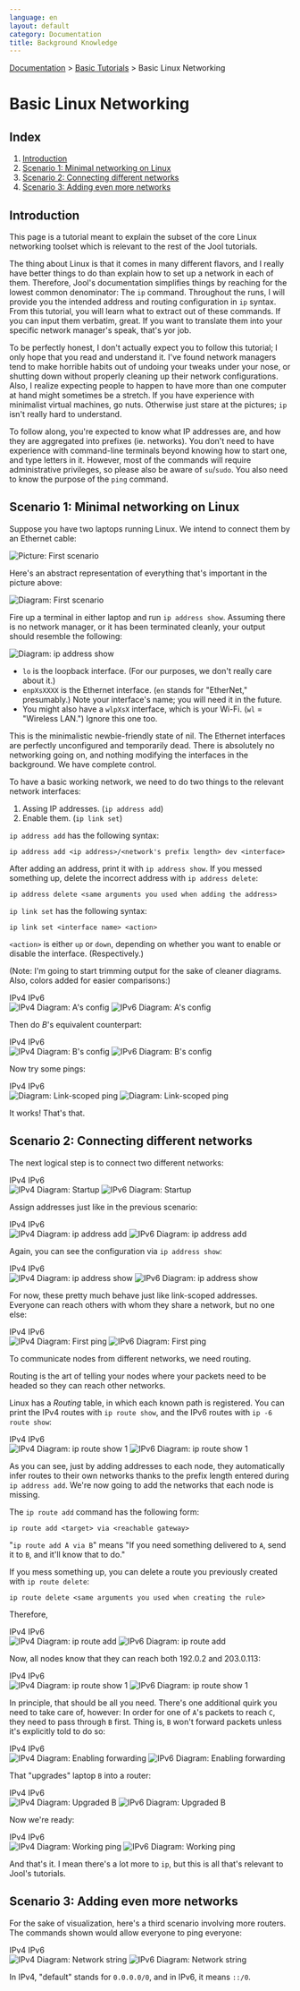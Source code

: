 ```yaml
---
language: en
layout: default
category: Documentation
title: Background Knowledge
---
```


[Documentation](documentation.html) > [Basic Tutorials](documentation.html#basic-tutorials) > Basic Linux Networking

# Basic Linux Networking

## Index

1. [Introduction](#introduction)
2. [Scenario 1: Minimal networking on Linux](#scenario-1-minimal-networking-on-linux)
3. [Scenario 2: Connecting different networks](#scenario-2-connecting-different-networks)
4. [Scenario 3: Adding even more networks](#scenario-3-adding-even-more-networks)

## Introduction

This page is a tutorial meant to explain the subset of the core Linux networking toolset which is relevant to the rest of the Jool tutorials.

The thing about Linux is that it comes in many different flavors, and I really have better things to do than explain how to set up a network in each of them. Therefore, Jool's documentation simplifies things by reaching for the lowest common denominator: The `ip` command. Throughout the runs, I will provide you the intended address and routing configuration in `ip` syntax. From this tutorial, you will learn what to extract out of these commands. If you can input them verbatim, great. If you want to translate them into your specific network manager's speak, that's yor job.

To be perfectly honest, I don't actually expect you to follow this tutorial; I only hope that you read and understand it. I've found network managers tend to make horrible habits out of undoing your tweaks under your nose, or shutting down without properly cleaning up their network configurations. Also, I realize expecting people to happen to have more than one computer at hand might sometimes be a stretch. If you have experience with minimalist virtual machines, go nuts. Otherwise just stare at the pictures; `ip` isn't really hard to understand.

To follow along, you're expected to know what IP addresses are, and how they are aggregated into prefixes (ie. networks). You don't need to have experience with command-line terminals beyond knowing how to start one, and type letters in it. However, most of the commands will require administrative privileges, so please also be aware of `su`/`sudo`. You also need to know the purpose of the `ping` command.

## Scenario 1: Minimal networking on Linux

Suppose you have two laptops running Linux. We intend to connect them by an Ethernet cable:

![Picture: First scenario](../images/tutorial/bg/1-photo.jpg)

Here's an abstract representation of everything that's important in the picture above:

![Diagram: First scenario](../images/tutorial/bg/1-startup.svg)

Fire up a terminal in either laptop and run `ip address show`. Assuming there is no network manager, or it has been terminated cleanly, your output should resemble the following:

![Diagram: ip address show](../images/tutorial/bg/1-ip-address-show.svg)

- `lo` is the loopback interface. (For our purposes, we don't really care about it.)
- `enpXsXXXX` is the Ethernet interface. (`en` stands for "EtherNet," presumably.) Note your interface's name; you will need it in the future.
- You might also have a `wlpXsX` interface, which is your Wi-Fi. (`wl` = "Wireless LAN.") Ignore this one too.

This is the minimalistic newbie-friendly state of nil. The Ethernet interfaces are perfectly unconfigured and temporarily dead. There is absolutely no networking going on, and nothing modifying the interfaces in the background. We have complete control.

To have a basic working network, we need to do two things to the relevant network interfaces:

1. Assing IP addresses. (`ip address add`)
2. Enable them. (`ip link set`)

`ip address add` has the following syntax:

	ip address add <ip address>/<network's prefix length> dev <interface>

After adding an address, print it with `ip address show`. If you messed something up, delete the incorrect address with `ip address delete`:

	ip address delete <same arguments you used when adding the address>

`ip link set` has the following syntax:

	ip link set <interface name> <action>

`<action>` is either `up` or `down`, depending on whether you want to enable or disable the interface. (Respectively.)

(Note: I'm going to start trimming output for the sake of cleaner diagrams. Also, colors added for easier comparisons:)

<div>
	<div class="selector-menu">
		<span>IPv4</span>
		<span>IPv6</span>
	</div>
	<div class="selector-items">
		<img src="../images/tutorial/bg/v4/1-laptop1.svg" alt="IPv4 Diagram: A's config" />
		<img src="../images/tutorial/bg/v6/1-laptop1.svg" alt="IPv6 Diagram: A's config" />
	</div>
</div>

Then do _B_'s equivalent counterpart:

<div>
	<div class="selector-menu">
		<span>IPv4</span>
		<span>IPv6</span>
	</div>
	<div class="selector-items">
		<img src="../images/tutorial/bg/v4/1-laptop2.svg" alt="IPv4 Diagram: B's config" />
		<img src="../images/tutorial/bg/v6/1-laptop2.svg" alt="IPv6 Diagram: B's config" />
	</div>
</div>

Now try some pings:

<div>
	<div class="selector-menu">
		<span>IPv4</span>
		<span>IPv6</span>
	</div>
	<div class="selector-items">
		<img src="../images/tutorial/bg/v4/1-ping.svg" alt="Diagram: Link-scoped ping" />
		<img src="../images/tutorial/bg/v6/1-ping.svg" alt="Diagram: Link-scoped ping" />
	</div>
</div>

It works! That's that.

## Scenario 2: Connecting different networks

The next logical step is to connect two different networks:

<div>
	<div class="selector-menu">
		<span>IPv4</span>
		<span>IPv6</span>
	</div>
	<div class="selector-items">
		<img src="../images/tutorial/bg/v4/2-startup.svg" alt="IPv4 Diagram: Startup" />
		<img src="../images/tutorial/bg/v6/2-startup.svg" alt="IPv6 Diagram: Startup" />
	</div>
</div>

Assign addresses just like in the previous scenario:

<div>
	<div class="selector-menu">
		<span>IPv4</span>
		<span>IPv6</span>
	</div>
	<div class="selector-items">
		<img src="../images/tutorial/bg/v4/2-addr-add.svg" alt="IPv4 Diagram: ip address add" />
		<img src="../images/tutorial/bg/v6/2-addr-add.svg" alt="IPv6 Diagram: ip address add" />
	</div>
</div>

Again, you can see the configuration via `ip address show`:

<div>
	<div class="selector-menu">
		<span>IPv4</span>
		<span>IPv6</span>
	</div>
	<div class="selector-items">
		<img src="../images/tutorial/bg/v4/2-addr-show.svg" alt="IPv4 Diagram: ip address show" />
		<img src="../images/tutorial/bg/v6/2-addr-show.svg" alt="IPv6 Diagram: ip address show" />
	</div>
</div>

For now, these pretty much behave just like link-scoped addresses. Everyone can reach others with whom they share a network, but no one else:

<div>
	<div class="selector-menu">
		<span>IPv4</span>
		<span>IPv6</span>
	</div>
	<div class="selector-items">
		<img src="../images/tutorial/bg/v4/2-addr-ping.svg" alt="IPv4 Diagram: First ping" />
		<img src="../images/tutorial/bg/v6/2-addr-ping.svg" alt="IPv6 Diagram: First ping" />
	</div>
</div>

To communicate nodes from different networks, we need routing.

Routing is the art of telling your nodes where your packets need to be headed so they can reach other networks.

Linux has a _Routing_ table, in which each known path is registered. You can print the IPv4 routes with `ip route show`, and the IPv6 routes with `ip -6 route show`:

<div>
	<div class="selector-menu">
		<span>IPv4</span>
		<span>IPv6</span>
	</div>
	<div class="selector-items">
		<img src="../images/tutorial/bg/v4/2-route-show-1.svg" alt="IPv4 Diagram: ip route show 1" />
		<img src="../images/tutorial/bg/v6/2-route-show-1.svg" alt="IPv6 Diagram: ip route show 1" />
	</div>
</div>

As you can see, just by adding addresses to each node, they automatically infer routes to their own networks thanks to the prefix length entered during `ip address add`. We're now going to add the networks that each node is missing.

The `ip route add` command has the following form:

	ip route add <target> via <reachable gateway>

"`ip route add A via B`" means "If you need something delivered to `A`, send it to `B`, and it'll know that to do."

If you mess something up, you can delete a route you previously created with `ip route delete`:

	ip route delete <same arguments you used when creating the rule>

Therefore,

<div>
	<div class="selector-menu">
		<span>IPv4</span>
		<span>IPv6</span>
	</div>
	<div class="selector-items">
		<img src="../images/tutorial/bg/v4/2-route-add.svg" alt="IPv4 Diagram: ip route add" />
		<img src="../images/tutorial/bg/v6/2-route-add.svg" alt="IPv6 Diagram: ip route add" />
	</div>
</div>

Now, all nodes know that they can reach both 192.0.2 and 203.0.113:

<div>
	<div class="selector-menu">
		<span>IPv4</span>
		<span>IPv6</span>
	</div>
	<div class="selector-items">
		<img src="../images/tutorial/bg/v4/2-route-show-2.svg" alt="IPv4 Diagram: ip route show 1" />
		<img src="../images/tutorial/bg/v6/2-route-show-2.svg" alt="IPv6 Diagram: ip route show 1" />
	</div>
</div>

In principle, that should be all you need. There's one additional quirk you need to take care of, however: In order for one of `A`'s packets to reach `C`, they need to pass through `B` first. Thing is, `B` won't forward packets unless it's explicitly told to do so:

<div>
	<div class="selector-menu">
		<span>IPv4</span>
		<span>IPv6</span>
	</div>
	<div class="selector-items">
		<img src="../images/tutorial/bg/v4/2-sysctl-enable.svg" alt="IPv4 Diagram: Enabling forwarding" />
		<img src="../images/tutorial/bg/v6/2-sysctl-enable.svg" alt="IPv6 Diagram: Enabling forwarding" />
	</div>
</div>

That "upgrades" laptop `B` into a router:

<div>
	<div class="selector-menu">
		<span>IPv4</span>
		<span>IPv6</span>
	</div>
	<div class="selector-items">
		<img src="../images/tutorial/bg/v4/2-sysctl-enabled.svg" alt="IPv4 Diagram: Upgraded B" />
		<img src="../images/tutorial/bg/v6/2-sysctl-enabled.svg" alt="IPv6 Diagram: Upgraded B" />
	</div>
</div>

Now we're ready:

<div>
	<div class="selector-menu">
		<span>IPv4</span>
		<span>IPv6</span>
	</div>
	<div class="selector-items">
		<img src="../images/tutorial/bg/v4/2-sysctl-ping.svg" alt="IPv4 Diagram: Working ping" />
		<img src="../images/tutorial/bg/v6/2-sysctl-ping.svg" alt="IPv6 Diagram: Working ping" />
	</div>
</div>

And that's it. I mean there's a lot more to `ip`, but this is all that's relevant to Jool's tutorials.

## Scenario 3: Adding even more networks

For the sake of visualization, here's a third scenario involving more routers. The commands shown would allow everyone to ping everyone:

<div>
	<div class="selector-menu">
		<span>IPv4</span>
		<span>IPv6</span>
	</div>
	<div class="selector-items">
		<img src="../images/tutorial/bg/v4/3.svg" alt="IPv4 Diagram: Network string" />
		<img src="../images/tutorial/bg/v6/3.svg" alt="IPv6 Diagram: Network string" />
	</div>
</div>

In IPv4, "default" stands for `0.0.0.0/0`, and in IPv6, it means `::/0`.

